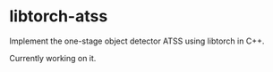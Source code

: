 # libtorch-atss
Implement the one-stage object detector ATSS using libtorch in C++.

Currently working on it.
